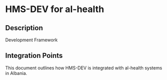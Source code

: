# HMS-DEV for al-health

## Description

Development Framework

## Integration Points

This document outlines how HMS-DEV is integrated with al-health systems in Albania.
